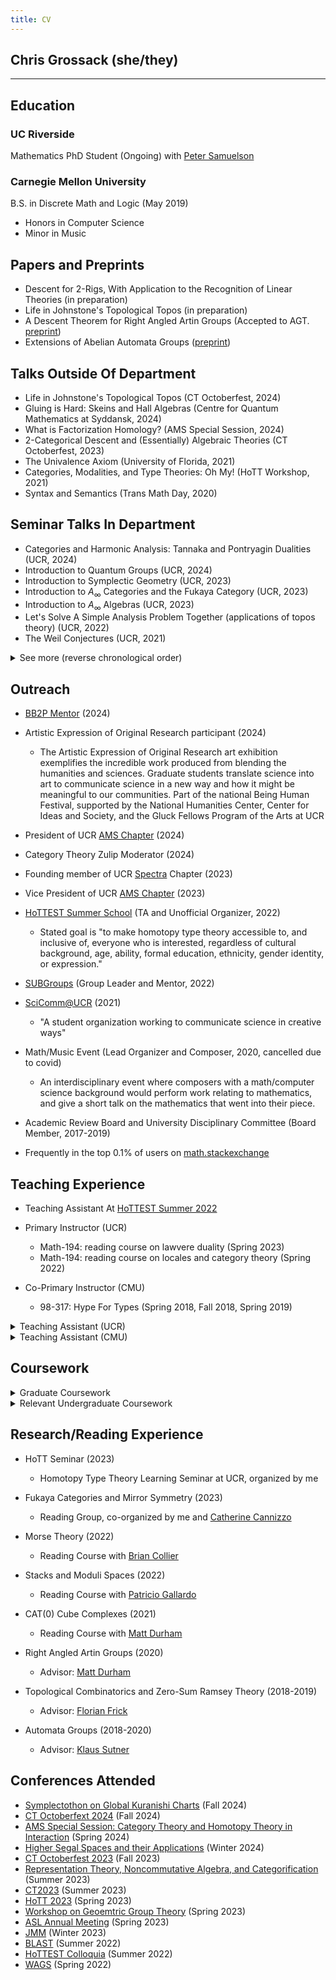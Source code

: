 ```yaml
---
title: CV
---
```


## Chris Grossack (she/they)

---

## Education

### UC Riverside

Mathematics PhD Student (Ongoing) with [Peter Samuelson][peter samuelson website]

### Carnegie Mellon University

B.S. in Discrete Math and Logic (May 2019)
  - Honors in Computer Science
  - Minor in Music

## Papers and Preprints

- Descent for 2-Rigs, With Application to the Recognition of Linear Theories (in preparation)
- Life in Johnstone's Topological Topos (in preparation)
- A Descent Theorem for Right Angled Artin Groups (Accepted to AGT. [preprint](https://arxiv.org/abs/2309.06614))
- Extensions of Abelian Automata Groups ([preprint](https://arxiv.org/abs/1903.06997))


## Talks Outside Of Department
- Life in Johnstone's Topological Topos (CT Octoberfest, 2024)
- Gluing is Hard: Skeins and Hall Algebras (Centre for Quantum Mathematics at Syddansk, 2024)
- What is Factorization Homology? (AMS Special Session, 2024)
- 2-Categorical Descent and (Essentially) Algebraic Theories (CT Octoberfest, 2023)
- The Univalence Axiom (University of Florida, 2021)
- Categories, Modalities, and Type Theories: Oh My! (HoTT Workshop, 2021)
- Syntax and Semantics (Trans Math Day, 2020)

## Seminar Talks In Department

- Categories and Harmonic Analysis: Tannaka and 
    Pontryagin Dualities (UCR, 2024)
- Introduction to Quantum Groups (UCR, 2024)
- Introduction to Symplectic Geometry (UCR, 2023)
- Introduction to $A_\infty$ Categories and the Fukaya Category (UCR, 2023)
- Introduction to $A_\infty$ Algebras (UCR, 2023)
- Let's Solve A Simple Analysis Problem Together (applications of topos theory) (UCR, 2022)
- The Weil Conjectures (UCR, 2021)

<details markdown=1>
<summary>See more (reverse chronological order)</summary>

- Bring Out the Crayons: A Survey of Descriptive Combinatorics (UCR, 2021)
- Top 5 Undecidable Problems: Number 4 will Shock You! (UCR, 2021)
- Problem Solving Without Ansibles: An Introduction to Communication Complexity (UCR, 2021)
- Why Think? Letting Computers do Math for Us (UCR, 2021)
- Programming for Category Theorists (UCR, 2020)
- Model Theory and You (UCR, 2020)
- Synthetic Differential Geometry: A How-To Guide (CMU, 2019)
- Logical Compactness: Infinite Proofs for Free! (CMU, 2019)
- Category Theory for Programmers (CMU, 2018)
- Algebraic Datatypes and Their Derivatives (CMU, 2017)

</details>


## Outreach

 - [BB2P Mentor][7] (2024)

 - Artistic Expression of Original Research participant (2024)
     - The Artistic Expression of Original Research art exhibition 
     exemplifies the incredible work produced from blending the humanities 
     and sciences. Graduate students translate science into art to communicate 
     science in a new way and how it might be meaningful to our communities. 
     Part of the national Being Human Festival, supported by the National 
     Humanities Center, Center for Ideas and Society, and the Gluck Fellows 
     Program of the Arts at UCR

 - President of UCR [AMS Chapter][6] (2024)

 - Category Theory Zulip Moderator (2024)

 - Founding member of UCR [Spectra][5] Chapter (2023)

 - Vice President of UCR [AMS Chapter][6] (2023)

 - [HoTTEST Summer School][1] (TA and Unofficial Organizer, 2022)
     - Stated goal is 
     "to make homotopy type theory accessible to, and inclusive of, 
     everyone who is interested, regardless of cultural background, age, 
     ability, formal education, ethnicity, gender identity, or expression."

 - [SUBGroups][4] (Group Leader and Mentor, 2022)

 - [SciComm@UCR][2] (2021)
     - "A student organization working to communicate science in creative ways"

 - Math/Music Event (Lead Organizer and Composer, 2020, cancelled due to covid)
    - An interdisciplinary event where composers with a math/computer science
      background would perform work relating to mathematics, and give a short
      talk on the mathematics that went into their piece.

 - Academic Review Board and University Disciplinary Committee (Board Member, 2017-2019)

 - Frequently in the top 0.1% of users on [math.stackexchange][3]

## Teaching Experience

- Teaching Assistant At [HoTTEST Summer 2022][1]

- Primary Instructor (UCR)
    - Math-194: reading course on lawvere duality (Spring 2023)
    - Math-194: reading course on locales and category theory (Spring 2022)

- Co-Primary Instructor (CMU)
  - 98-317: Hype For Types (Spring 2018, Fall 2018, Spring 2019)

<details markdown=1>
<summary>Teaching Assistant (UCR)</summary>
  - Math-7A/B: Calculus for The Life Sciences (Fall/Winter 2020)
  - Math-131: Linear Algebra I (Spring 2021)
  - Math-133: Geometry (Spring 2021)
  - Math-131: Linear Algebra I (Fall 2021)
  - Math-144: Set Theory (Fall 2021)
  - Math-136: Introduction to the Theory of Numbers (Winter 2022)
  - Math-140: Polynomials and Number Systems (Winter 2022)
  - Math-165A: Complex Analysis (Winter 2022)
  - Math-9C: Calculus (Spring 2022)
  - Math-31: Applied Linear Algebra (Spring 2022)
  - Math-10A: Calculus in Several Variables (Fall 2022)
  - Math-133: Geometry (Fall 2022)
  - CS-011: Introduction to Discrete Structures (Winter 2023)
  - Math-6B: Introduction to College Math for the Sciences (Winter 2023)
  - Math-10A: Calculus in Several Variables (Spring 2023)
  - Math-7B: Calculus for the Life Sciences (Fall 2023)
  - Math-31: Applied Linear Algebra (Fall 2023)
  - CS-011: Introduction to Discrete Structures (Winter 2024)
  - Math-10B: Calculus in Several Variables (Spring 2024)
</details>

<details markdown=1>
<summary>Teaching Assistant (CMU)</summary>

  - 15-150: Principles of Functional Proramming 
  - 21-373: Algebraic Structures 
  - 15-354: Computation and Discrete Math 
</details>


## Coursework

<details markdown=1>
<summary>Graduate Coursework</summary>

- Analytic Number Theory 
- Complex Analysis (and Riemann Surfaces)
- Topology (Algebraic, Differential)
- Real Analysis 
- Algebra 
- Mathematical Physics 
- Commutative Algebra 
- Homological Algebra 
- Lie Groups 
- Algebraic Geometry (Varieties and Schemes)
- Representation Theory 

- Categorical Logic 
- Descriptive Set Theory 
- Homotopy Type Theory 
- Algebra 
- Theorist's Toolkit (audited) 
- Algebraic Geometry (audited)

</details>

<details markdown=1>
<summary>Relevant Undergraduate Coursework</summary>

- Programming Language Theory
- Modal Logic
- Computational Discrete Math
- Model Theory and Arithmetic
- Combinatorics
- Great Theoretical Ideas in Computer Science
- Linear Algebra
- Probability
- Matrix Theory

</details>


## Research/Reading Experience

- HoTT Seminar (2023)
  - Homotopy Type Theory Learning Seminar at UCR, organized by me

- Fukaya Categories and Mirror Symmetry (2023)
  - Reading Group, co-organized by me and [Catherine Cannizzo][catherine cannizzo website]

- Morse Theory (2022)
  - Reading Course with [Brian Collier][brian collier website]

- Stacks and Moduli Spaces (2022)
  - Reading Course with [Patricio Gallardo][patricio gallardo website]

- CAT(0) Cube Complexes (2021)
  - Reading Course with [Matt Durham][matt durham website]

- Right Angled Artin Groups (2020)
  - Advisor: [Matt Durham][matt durham website]

- Topological Combinatorics and Zero-Sum Ramsey Theory (2018-2019)
  - Advisor: [Florian Frick][florian frick website]

- Automata Groups (2018-2020)
  - Advisor: [Klaus Sutner][klaus sutner website]


## Conferences Attended

- [Symplectothon on Global Kuranishi Charts](https://kylersiegel.xyz/symplectothon2024) (Fall 2024)
- [CT Octoberfext 2024](https://richardblute.ca/octoberfest-2024/) (Fall 2024)
- [AMS Special Session: Category Theory and Homotopy Theory in Interaction](https://www.ams.org/meetings/sectional/2313_program_ss13.html) (Spring 2024)
- [Higher Segal Spaces and their Applications](https://www.birs.ca/events/2024/5-day-workshops/24w5266/schedule) (Winter 2024)
- [CT Octoberfest 2023](https://richardblute.ca/octoberfest-2023/) (Fall 2023)
- [Representation Theory, Noncommutative Algebra, and Categorification](https://www.crmath.ca/en/activities/#/type/activity/id/3879) (Summer 2023)
- [CT2023](https://sites.uclouvain.be/ct2023/) (Summer 2023)
- [HoTT 2023](https://hott.github.io/HoTT-2023/) (Spring 2023)
- [Workshop on Geoemtric Group Theory](https://sites.google.com/view/riggthew-2023/home) (Spring 2023)
- [ASL Annual Meeting](https://sites.uci.edu/asl2023/) (Spring 2023)
- [JMM](https://www.jointmathematicsmeetings.org/meetings/national/jmm2023/2270_program.html) (Winter 2023)
- [BLAST](https://math.chapman.edu/blast2022/) (Summer 2022)
- [HoTTEST Colloquia](https://uwo.ca/math/faculty/kapulkin/seminars/hottest_summer_school_2022.html) (Summer 2022)
- [WAGS](https://sites.google.com/wagsymposium.org/wags-spring-2022) (Spring 2022)

[1]: https://uwo.ca/math/faculty/kapulkin/seminars/hottest_summer_school_2022.html
[2]: https://scicomm.ucr.edu/
[3]: https://math.stackexchange.com/users/655547/hallasurvivor
[4]: https://gradsubgroups.org/
[5]: http://lgbtmath.org/
[6]: http://www.ams.org/programs/studentchapters
[7]: https://bb2p.ucr.edu/

[matt durham website]: https://sites.google.com/view/mgdurham/
[catherine cannizzo website]: https://sites.google.com/view/ccannizzo/about-me
[brian collier website]: https://sites.google.com/view/brian-collier/home
[patricio gallardo website]: https://sites.google.com/site/patriciogallardomath/
[peter samuelson website]: https://sites.google.com/view/petersamuelson/home
[klaus sutner website]: https://www.cs.cmu.edu/~sutner/
[florian frick website]: https://www.math.cmu.edu/~ffrick
